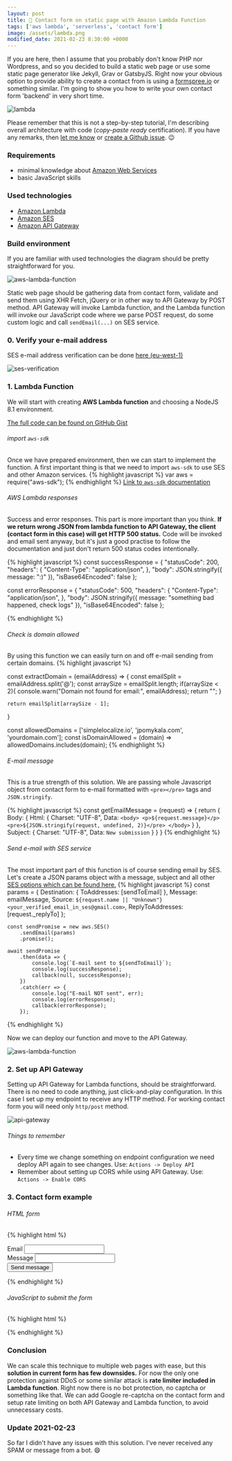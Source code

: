 ```yaml
---
layout: post
title: 📨 Contact form on static page with Amazon Lambda Function
tags: ['aws lambda', 'serverless', 'contact form']
image: /assets/lambda.png
modified_date: 2021-02-23 8:30:00 +0000
---
```


If you are here, then I assume that you probably don't know PHP nor Wordpress, and so you decided to build a static web page or use some static 
page generator like Jekyll, Grav or GatsbyJS. Right now your obvious option to provide ability to create a 
contact from is using a [formspree.io](https://formspree.io) or something similar. I'm going to show you how to write your own contact form 'backend' in very short time.

![lambda](/assets/2018-08-04/lambda.png) 

Please remember that this is not a step-by-step tutorial, I'm describing overall architecture with code (*copy-paste ready* certification). 
If you have any remarks, then [let me know](https://twitter.com/jakub_pomykala) or [create a Github issue](https://github.com/jpomykala/jpomykala.github.io/blob/master/_posts/2018-08-04-serverless-contact-form-on-static-page.md). 😉

### Requirements

- minimal knowledge about [Amazon Web Services](https://aws.amazon.com)
- basic JavaScript skills

### Used technologies

- [Amazon Lambda](https://aws.amazon.com/lambda/)
- [Amazon SES](https://aws.amazon.com/ses/)
- [Amazon API Gateway](https://aws.amazon.com/api-gateway/)


### Build environment

If you are familiar with used technologies the diagram should be pretty straightforward for you. 

![aws-lambda-function](/assets/2018-08-04/architecture-diagram.png)

Static web page should be gathering data from contact form, validate and send them using XHR Fetch, jQuery or in 
other way to API Gateway by POST method. API Gateway will invoke Lambda function, and the Lambda function will invoke 
our JavaScript code where we parse POST request, do some custom logic and call `sendEmail(...)` on SES service.

### 0. Verify your e-mail address

SES e-mail address verification can be done [here (eu-west-1)](https://eu-west-1.console.aws.amazon.com/ses/home?region=eu-west-1#verified-senders-email:)

![ses-verification](/assets/2018-08-04/ses-verification.png)

### 1. Lambda Function

We will start with creating **AWS Lambda function** and choosing a NodeJS 8.1 environment.

[The full code can be found on GitHub Gist](https://gist.github.com/jpomykala/a3548903e3454f7d65443053ec412b65)


###### import `aws-sdk`

Once we have prepared environment, then we can start to implement the function. A first important thing is that we need to import `aws-sdk` to use SES and other Amazon services.
{% highlight javascript %}
var aws = require("aws-sdk");
{% endhighlight %}
[Link to `aws-sdk` documentation](https://docs.aws.amazon.com/sdk-for-javascript/index.html)


###### AWS Lambda responses
Success and error responses. This part is more important than you think. **If we return wrong JSON from lambda function to API Gateway, 
the client (contact form in this case) will get HTTP 500 status.** Code will be invoked and email sent anyway, but it's just a good practise to 
follow the documentation and just don't return 500 status codes intentionally.

{% highlight javascript %}
const successResponse = {
    "statusCode": 200,
    "headers": {
        "Content-Type": "application/json",
    },
    "body": JSON.stringify({ message: ":)" }),
    "isBase64Encoded": false
};

const errorResponse = {
    "statusCode": 500,
    "headers": {
        "Content-Type": "application/json",
    },
    "body": JSON.stringify({ message: "something bad happened, check logs" }),
    "isBase64Encoded": false
};

{% endhighlight %}


###### Check is domain allowed
By using this function we can easily turn on and off e-mail sending from certain domains.
{% highlight javascript %}

const extractDomain = (emailAddress) => {
    const emailSplit = emailAddress.split('@');
    const arraySize = emailSplit.length;
    if(arraySize < 2){
        console.warn("Domain not found for email:", emailAddress);
        return "";
    }
    
    return emailSplit[arraySize - 1];
}

 const allowedDomains = ['simplelocalize.io', 'jpomykala.com', 'yourdomain.com'];
 const isDomainAllowed = (domain) => allowedDomains.includes(domain);
{% endhighlight %}


###### E-mail message

This is a true strength of this solution. We are passing whole Javascript object from contact form to e-mail formatted
with `<pre></pre>` tags and `JSON.stringify`. 

{% highlight javascript %}
const getEmailMessage = (request) => {
    return {
        Body: {
            Html: {
                Charset: "UTF-8",
                Data: `
                    <body>
                    <p>${request.message}</p>
                    <pre>${JSON.stringify(request, undefined, 2)}</pre>
                    </body>
                    `
            }
        },
        Subject: {
            Charset: "UTF-8",
            Data: `New submission`
        }
    }
}
{% endhighlight %}

###### Send e-mail with SES service
The most important part of this function is of course sending email by SES. Let's create a JSON params object with a message, 
subject and all other [SES options which can be found here.](https://docs.aws.amazon.com/AWSJavaScriptSDK/latest/AWS/SES.html)
{% highlight javascript %}
 const params = {
        Destination: {
            ToAddresses: [sendToEmail]
        },
        Message: emailMessage,
        Source: `${request.name || "Unknown"} <your_verified_email_in_ses@gmail.com>`,
        ReplyToAddresses: [request._replyTo]
    };


    const sendPromise = new aws.SES()
        .sendEmail(params)
        .promise();

    await sendPromise
        .then(data => {
            console.log(`E-mail sent to ${sendToEmail}`);
            console.log(successResponse);
            callback(null, successResponse);
        })
        .catch(err => {
            console.log("E-mail NOT sent", err);
            console.log(errorResponse);
            callback(errorResponse);
        });
{% endhighlight %}

Now we can deploy our function and move to the API Gateway.

![aws-lambda-function](/assets/2018-08-04/send-mail-fuction-aws.png)


### 2. Set up API Gateway
Setting up API Gateway for Lambda functions, should be straightforward. There is no need to code anything, just click-and-play configuration.
In this case I set up my endpoint to receive any HTTP method. For working contact form you will need only `http/post` method. 

![api-gateway](/assets/2018-08-04/api-gateway.png)

###### Things to remember
- Every time we change something on endpoint configuration we need deploy API again to see changes. Use: `Actions -> Deploy API`
- Remember about setting up CORS while using API Gateway. Use: `Actions -> Enable CORS`


### 3. Contact form example

###### HTML form
{% highlight html %}
<form action="#" id="callbackForm" class="contact-form">
    <div class="form-group">
        <label for="email">Email</label>
        <input type="email" required id="email" class="form-control" placeholder="" autocomplete="email" name="email" />
    </div>
    <div class="form-group">
        <label for="name">Message</label>
        <input id="message" type="text" class="form-control" placeholder="" name="message" />
    </div>
    <button type="submit" id="sendMessageButton" class="btn btn-primary btn-block">
        Send message
    </button>
</form>
{% endhighlight %}

###### JavaScript to submit the form
{% highlight html %}
<script>
        $("#callbackForm").submit(function(e) {
            e.preventDefault();
            var replyTo = $("#email");
            var message = $("#message");
            var data = {
                "_sendTo": "<your_email>",
                "_replyTo": replyTo.val(),
                "message": message.val()
            };
            var url = "<API_GATEWAY_URL>";
            $.ajax({
                url: url,
                type: 'POST',
                crossDomain: true,
                data: JSON.stringify(data),
                dataType: 'json',
                contentType: "application/json"
            });
        });
</script>
{% endhighlight %}


### Conclusion

We can scale this technique to multiple web pages with ease, but this **solution in current form has few downsides.**
For now the only one protection against DDoS or some similar attack is **rate limiter included in Lambda function**.
Right now there is no bot protection, no captcha or something like that. We can add Google re-captcha on the contact 
form and setup rate limiting on both API Gateway and Lambda function, to avoid unnecessary costs.

### Update 2021-02-23 
So far I didn't have any issues with this solution. I've never received any SPAM or message from a bot. 😄
